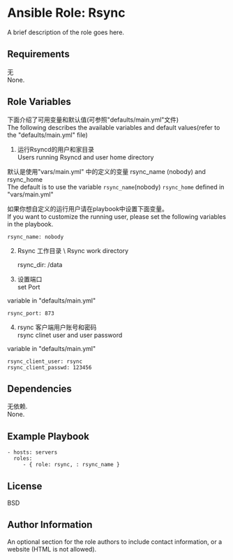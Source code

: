 Ansible Role: Rsync
=========


A brief description of the role goes here.

Requirements
------------
无\
None.

Role Variables
--------------
下面介绍了可用变量和默认值(可参照"defaults/main.yml"文件) \
The following describes the available variables and default values(refer to the "defaults/main.yml" file)

1. 运行Rsyncd的用户和家目录 \
  Users running Rsyncd and user home directory

默认是使用"vars/main.yml" 中的定义的变量 rsync_name (nobody) and rsync_home \
The default is to use the variable `rsync_name`(nobody) `rsync_home` defined in "vars/main.yml"

如果你想自定义的运行用户请在playbook中设置下面变量。\
If you want to customize the running user, please set the following variables in the playbook.


    rsync_name: nobody

2. Rsync 工作目录 \ 
   Rsync work directory

    rsync_dir: /data

3. 设置端口 \
   set Port

variable in "defaults/main.yml"

    rsync_port: 873

4. rsync 客户端用户账号和密码 \
   rsync clinet user and user password

variable in "defaults/main.yml"

    rsync_client_user: rsync
    rsync_client_passwd: 123456


Dependencies
------------
无依赖.\
None.

Example Playbook
----------------

    - hosts: servers
      roles:
         - { role: rsync, : rsync_name }


License
-------

BSD

Author Information
------------------

An optional section for the role authors to include contact information, or a website (HTML is not allowed).
